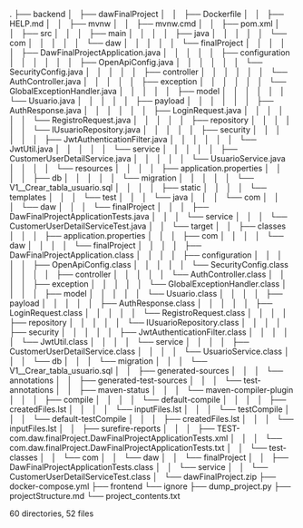 .
├── backend
│   ├── dawFinalProject
│   │   ├── Dockerfile
│   │   ├── HELP.md
│   │   ├── mvnw
│   │   ├── mvnw.cmd
│   │   ├── pom.xml
│   │   ├── src
│   │   │   ├── main
│   │   │   │   ├── java
│   │   │   │   │   └── com
│   │   │   │   │       └── daw
│   │   │   │   │           └── finalProject
│   │   │   │   │               ├── DawFinalProjectApplication.java
│   │   │   │   │               ├── configuration
│   │   │   │   │               │   ├── OpenApiConfig.java
│   │   │   │   │               │   └── SecurityConfig.java
│   │   │   │   │               ├── controller
│   │   │   │   │               │   └── AuthController.java
│   │   │   │   │               ├── exception
│   │   │   │   │               │   └── GlobalExceptionHandler.java
│   │   │   │   │               ├── model
│   │   │   │   │               │   └── Usuario.java
│   │   │   │   │               ├── payload
│   │   │   │   │               │   ├── AuthResponse.java
│   │   │   │   │               │   ├── LoginRequest.java
│   │   │   │   │               │   └── RegistroRequest.java
│   │   │   │   │               ├── repository
│   │   │   │   │               │   └── IUsuarioRepository.java
│   │   │   │   │               ├── security
│   │   │   │   │               │   ├── JwtAuthenticationFilter.java
│   │   │   │   │               │   └── JwtUtil.java
│   │   │   │   │               └── service
│   │   │   │   │                   ├── CustomerUserDetailService.java
│   │   │   │   │                   └── UsuarioService.java
│   │   │   │   └── resources
│   │   │   │       ├── application.properties
│   │   │   │       ├── db
│   │   │   │       │   └── migration
│   │   │   │       │       └── V1__Crear_tabla_usuario.sql
│   │   │   │       ├── static
│   │   │   │       └── templates
│   │   │   └── test
│   │   │       └── java
│   │   │           └── com
│   │   │               └── daw
│   │   │                   └── finalProject
│   │   │                       ├── DawFinalProjectApplicationTests.java
│   │   │                       └── service
│   │   │                           └── CustomerUserDetailServiceTest.java
│   │   └── target
│   │       ├── classes
│   │       │   ├── application.properties
│   │       │   ├── com
│   │       │   │   └── daw
│   │       │   │       └── finalProject
│   │       │   │           ├── DawFinalProjectApplication.class
│   │       │   │           ├── configuration
│   │       │   │           │   ├── OpenApiConfig.class
│   │       │   │           │   └── SecurityConfig.class
│   │       │   │           ├── controller
│   │       │   │           │   └── AuthController.class
│   │       │   │           ├── exception
│   │       │   │           │   └── GlobalExceptionHandler.class
│   │       │   │           ├── model
│   │       │   │           │   └── Usuario.class
│   │       │   │           ├── payload
│   │       │   │           │   ├── AuthResponse.class
│   │       │   │           │   ├── LoginRequest.class
│   │       │   │           │   └── RegistroRequest.class
│   │       │   │           ├── repository
│   │       │   │           │   └── IUsuarioRepository.class
│   │       │   │           ├── security
│   │       │   │           │   ├── JwtAuthenticationFilter.class
│   │       │   │           │   └── JwtUtil.class
│   │       │   │           └── service
│   │       │   │               ├── CustomerUserDetailService.class
│   │       │   │               └── UsuarioService.class
│   │       │   └── db
│   │       │       └── migration
│   │       │           └── V1__Crear_tabla_usuario.sql
│   │       ├── generated-sources
│   │       │   └── annotations
│   │       ├── generated-test-sources
│   │       │   └── test-annotations
│   │       ├── maven-status
│   │       │   └── maven-compiler-plugin
│   │       │       ├── compile
│   │       │       │   └── default-compile
│   │       │       │       ├── createdFiles.lst
│   │       │       │       └── inputFiles.lst
│   │       │       └── testCompile
│   │       │           └── default-testCompile
│   │       │               ├── createdFiles.lst
│   │       │               └── inputFiles.lst
│   │       ├── surefire-reports
│   │       │   ├── TEST-com.daw.finalProject.DawFinalProjectApplicationTests.xml
│   │       │   └── com.daw.finalProject.DawFinalProjectApplicationTests.txt
│   │       └── test-classes
│   │           └── com
│   │               └── daw
│   │                   └── finalProject
│   │                       ├── DawFinalProjectApplicationTests.class
│   │                       └── service
│   │                           └── CustomerUserDetailServiceTest.class
│   └── dawFinalProject.zip
├── docker-compose.yml
├── frontend
└── ignore
    ├── dump_project.py
    ├── projectStructure.md
    └── project_contents.txt

60 directories, 52 files
